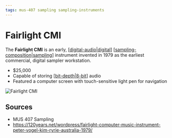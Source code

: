 ```yaml
---
tags: mus-407 sampling sampling-instruments
---
```


# Fairlight CMI

The **Fairlight CMI** is an early, [[digital-audio|digital]] [[sampling-composition|sampling]] instrument invented in 1979 as the earliest commercial, digital sampler workstation.

- $25,000
- Capable of storing [[bit-depth|8-bit]] audio
- Featured a computer screen with touch-sensitive light pen for navigation

![Fairlight CMI](/attachments/fairlight-cmi.png)

## Sources

- MUS 407 Sampling
- <https://120years.net/wordpress/fairlight-computer-music-instrument-peter-vogel-kim-ryrie-australia-1979/>

[//begin]: # "Autogenerated link references for markdown compatibility"
[digital-audio|digital]: digital-audio "Digital Audio"
[sampling-composition|sampling]: sampling-composition "Sampling (composition)"
[bit-depth|8-bit]: bit-depth "Bit Depth"
[//end]: # "Autogenerated link references"
